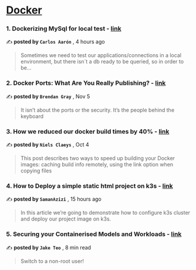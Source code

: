 
<h1><a href=https://medium.com/tag/docker/recommended target="_blank" rel="noopener noreferrer">Docker</a></h1>
<h3>1. Dockerizing MySql for local test - <a href=https://medium.com/@ing.carlosaaron/dockerizing-mysql-for-local-test-8fe9be3c03e3?source=tag_recommended_feed---------0-84----------docker----------41917cf8_f69b_48de_a388_fedcbb46794d------- target="_blank" rel="noopener noreferrer">link</a></h3>

✍️ **posted by `Carlos Aarón`** <date> , 4 hours ago</date>

<blockquote>Sometimes we need to test our applications/connections in a local environment, but there isn´t a db ready to be queried, so in order to be…</blockquote>

<h3>2. Docker Ports: What Are You Really Publishing? - <a href=https://medium.com/@caring_lion_hedgehog_829/docker-ports-what-are-you-really-publishing-df473669093c?source=tag_recommended_feed---------1-107----------docker----------41917cf8_f69b_48de_a388_fedcbb46794d------- target="_blank" rel="noopener noreferrer">link</a></h3>

✍️ **posted by `Brendan Gray`** <date> , Nov 5</date>

<blockquote>It isn’t about the ports or the security. It’s the people behind the keyboard</blockquote>

<h3>3. How we reduced our docker build times by 40% - <a href=https://medium.com/datamindedbe/how-we-reduced-our-docker-build-times-by-40-afea7b7f5fe7?source=tag_recommended_feed---------2-85----------docker----------41917cf8_f69b_48de_a388_fedcbb46794d------- target="_blank" rel="noopener noreferrer">link</a></h3>

✍️ **posted by `Niels Claeys`** <date> , Oct 4</date>

<blockquote>This post describes two ways to speed up building your Docker images: caching build info remotely, using the link option when copying files</blockquote>

<h3>4. How to Deploy a simple static html project on k3s - <a href=https://medium.com/@samanazizi/how-to-deploy-a-simple-static-html-project-on-k3s-322667967ed4?source=tag_recommended_feed---------3-84----------docker----------41917cf8_f69b_48de_a388_fedcbb46794d------- target="_blank" rel="noopener noreferrer">link</a></h3>

✍️ **posted by `SamanAzizi`** <date> , 15 hours ago</date>

<blockquote>In this article we’re going to demonstrate how to configure k3s cluster and deploy our project image on k3s.</blockquote>

<h3>5. Securing your Containerised Models and Workloads - <a href=https://medium.com/towards-data-science/securing-your-containerised-models-and-workloads-3bff4d90a07b?source=tag_recommended_feed---------4-107----------docker----------41917cf8_f69b_48de_a388_fedcbb46794d------- target="_blank" rel="noopener noreferrer">link</a></h3>

✍️ **posted by `Jake Teo`** <date> , 8 min read</date>

<blockquote>Switch to a non-root user!</blockquote>

